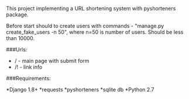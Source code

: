 This project implementing a URL shortening system with pyshorteners package.

Before start should to create users with commands - "manage.py create_fake_users -n 50", where n=50 is number of users. Should be less than 10000.

###Urls:

* / - main page with submit form
* /!<link> - link info


###Requirements:

*Django 1.8+
*requests
*pyshorteners
*sqlite db
*Python 2.7